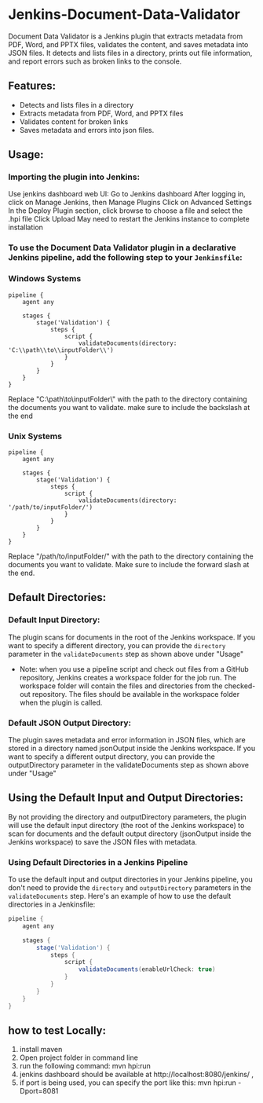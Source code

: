 # Jenkins-Document-Data-Validator
Document Data Validator is a Jenkins plugin that extracts metadata from PDF, Word, and PPTX files, validates the content, and saves metadata into JSON files. It detects and lists files in a directory, prints out file information, and report errors such as broken links to the console. 
## Features:  
- Detects and lists files in a directory
- Extracts metadata from PDF, Word, and PPTX files
- Validates content for broken links
- Saves metadata and errors into json files. 



## Usage: 
### Importing the plugin into Jenkins: 
Use jenkins dashboard web UI: 
    Go to Jenkins dashboard
    After logging in, click on Manage Jenkins, then Manage Plugins
    Click on Advanced Settings
    In the Deploy Plugin section, click browse to choose a file and select the .hpi file
    Click Upload
May need to restart the Jenkins instance to complete installation

### To use the Document Data Validator plugin in a declarative Jenkins pipeline, add the following step to your `Jenkinsfile`:
### Windows Systems
```
pipeline {
    agent any

    stages {
        stage('Validation') {
            steps {
                script {
                    validateDocuments(directory: 'C:\\path\\to\\inputFolder\\')
                }
            }
        }
    }
}

```
Replace "C:\\path\\to\\inputFolder\\" with the path to the directory containing the documents you want to validate.
make sure to include the backslash at the end
### Unix Systems
```
pipeline {
    agent any

    stages {
        stage('Validation') {
            steps {
                script {
                    validateDocuments(directory: '/path/to/inputFolder/')
                }
            }
        }
    }
}

```
Replace "/path/to/inputFolder/" with the path to the directory containing the documents you want to validate. 
Make sure to include the forward slash at the end.

## Default Directories: 
### Default Input Directory: 
The plugin scans for documents in the root of the Jenkins workspace. If you want to specify a different directory, you can provide the `directory` parameter in the `validateDocuments` step as shown above under "Usage"
- Note: when you use a pipeline script and check out files from a GitHub repository, Jenkins creates a workspace folder for the job run. The workspace folder will contain the files and directories from the checked-out repository. The files should be available in the workspace folder when the plugin is called.

### Default JSON Output Directory: 
The plugin saves metadata and error information in JSON files, which are stored in a directory named jsonOutput inside the Jenkins workspace. If you want to specify a different output directory, you can provide the outputDirectory parameter in the validateDocuments step as shown above under "Usage"
## Using the Default Input and Output Directories: 
By not providing the directory and outputDirectory parameters, the plugin will use the default input directory (the root of the Jenkins workspace) to scan for documents and the default output directory (jsonOutput inside the Jenkins workspace) to save the JSON files with metadata.

### Using Default Directories in a Jenkins Pipeline
To use the default input and output directories in your Jenkins pipeline, you don't need to provide the `directory` and `outputDirectory` parameters in the `validateDocuments` step. Here's an example of how to use the default directories in a Jenkinsfile:

```groovy
pipeline {
    agent any

    stages {
        stage('Validation') {
            steps {
                script {
                    validateDocuments(enableUrlCheck: true)
                }
            }
        }
    }
}
```
## how to test Locally:
1. install maven
2. Open project folder in command line
3. run the following command:   mvn hpi:run
4. jenkins dashboard should be available at http://localhost:8080/jenkins/ , 
5. if port is being used, you can specify the port like this:    mvn hpi:run -Dport=8081  
